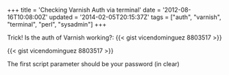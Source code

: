 +++
title = 'Checking Varnish Auth via terminal'
date = '2012-08-16T10:08:00Z'
updated = '2014-02-05T20:15:37Z'
tags = ["auth", "varnish", "terminal", "perl", "sysadmin"]
+++

Trick! Is the auth of Varnish working?: {{< gist vicendominguez 8803517 >}}

{{< gist vicendominguez 8803517 >}}

The first script parameter should be your password (in clear)

